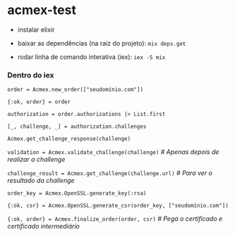 # acmex-test

- instalar elixir

- baixar as dependências (na raiz do projeto): `mix deps.get`

- rodar linha de comando interativa (iex): `iex -S mix`

### Dentro do iex

`order = Acmex.new_order(["seudomínio.com"])`

`{:ok, order} = order`

`authorization = order.authorizations |> List.first`

`[_, challenge, _] = authorization.challenges`

`Acmex.get_challenge_response(challenge)`

`validation = Acmex.validate_challenge(challenge)` *# Apenas depois de realizar a challenge*

`challenge_result = Acmex.get_challenge(challenge.url)` *# Para ver o resultado da challenge*

`order_key = Acmex.OpenSSL.generate_key(:rsa)`

`{:ok, csr} = Acmex.OpenSSL.generate_csr(order_key, ["seudomínio.com"])`

`{:ok, order} = Acmex.finalize_order(order, csr)` *# Pega o certificado e certificado intermediário*
